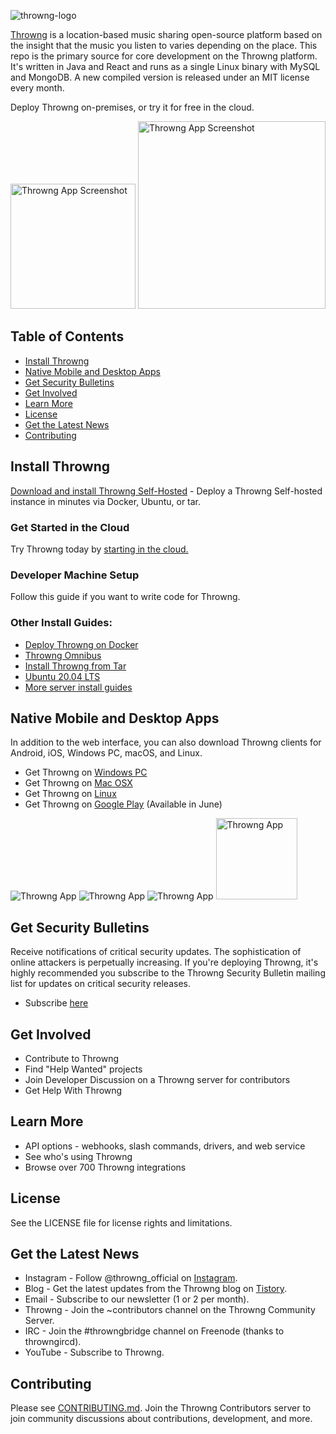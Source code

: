 ![throwng-logo](https://github.com/user-attachments/assets/8627bbef-5ea9-4d7e-ab5d-f3670906ee7d)

[Throwng](https://www.sieum.co.kr/) is a location-based music sharing open-source platform based on the insight that the music you listen to varies depending on the place. This repo is the primary source for core development on the Throwng platform. It's written in Java and React and runs as a single Linux binary with MySQL and MongoDB. A new compiled version is released under an MIT license every month.

Deploy Throwng on-premises, or try it for free in the cloud.

<img src="https://github.com/user-attachments/assets/6fc70479-2803-46fb-bf93-6e18ae8218ed" alt="Throwng App Screenshot" width="200"/>
<img width="300" alt="Throwng App Screenshot" src="https://github.com/user-attachments/assets/04a783bb-5de7-463f-9396-a4ea8353976b">

## Table of Contents
- [Install Throwng](#install-throwng)
- [Native Mobile and Desktop Apps](#native-mobile-and-desktop-apps)
- [Get Security Bulletins](#get-security-bulletins)
- [Get Involved](#get-involved)
- [Learn More](#learn-more)
- [License](#license)
- [Get the Latest News](#get-the-latest-news)
- [Contributing](#contributing)

## Install Throwng
[Download and install Throwng Self-Hosted](#) - Deploy a Throwng Self-hosted instance in minutes via Docker, Ubuntu, or tar.

### Get Started in the Cloud
Try Throwng today by [starting in the cloud.](#)

### Developer Machine Setup
Follow this guide if you want to write code for Throwng.

### Other Install Guides:
- [Deploy Throwng on Docker](#)
- [Throwng Omnibus](#)
- [Install Throwng from Tar](#)
- [Ubuntu 20.04 LTS](#)
- [More server install guides](#)

## Native Mobile and Desktop Apps
In addition to the web interface, you can also download Throwng clients for Android, iOS, Windows PC, macOS, and Linux.

- Get Throwng on [Windows PC](https://www.sieum.co.kr/)
- Get Throwng on [Mac OSX](https://www.sieum.co.kr/)
- Get Throwng on [Linux](https://www.sieum.co.kr/)
- Get Throwng on [Google Play](#) (Available in June)


![Throwng App](https://user-images.githubusercontent.com/33878967/33095357-39cab8d2-ceb8-11e7-89a6-67dccc571ca3.png)
![Throwng App](https://user-images.githubusercontent.com/33878967/33095355-39a36f2a-ceb8-11e7-9b33-73d4f6d5d6c1.png)
![Throwng App](https://user-images.githubusercontent.com/33878967/33095354-3990e256-ceb8-11e7-965d-b00a16e578de.png)
<img src="https://user-images.githubusercontent.com/30978331/272826427-6200c98f-7319-42c3-86d4-0b33ae99e01a.png" alt="Throwng App" width="130"/>


## Get Security Bulletins
Receive notifications of critical security updates. The sophistication of online attackers is perpetually increasing. If you're deploying Throwng, it's highly recommended you subscribe to the Throwng Security Bulletin mailing list for updates on critical security releases.

- Subscribe [here](#)

## Get Involved
- Contribute to Throwng
- Find "Help Wanted" projects
- Join Developer Discussion on a Throwng server for contributors
- Get Help With Throwng

## Learn More
- API options - webhooks, slash commands, drivers, and web service
- See who's using Throwng
- Browse over 700 Throwng integrations

## License
See the LICENSE file for license rights and limitations.

## Get the Latest News
- Instagram - Follow @throwng_official on [Instagram](https://www.instagram.com/throwng_official?igsh=dTE5dW41cm02aDM2&utm_source=qr).
- Blog - Get the latest updates from the Throwng blog on [Tistory](https://winwin-1.tistory.com/).
- Email - Subscribe to our newsletter (1 or 2 per month).
- Throwng - Join the ~contributors channel on the Throwng Community Server.
- IRC - Join the #throwngbridge channel on Freenode (thanks to throwngircd).
- YouTube - Subscribe to Throwng.

## Contributing
Please see [CONTRIBUTING.md](#). Join the Throwng Contributors server to join community discussions about contributions, development, and more.
